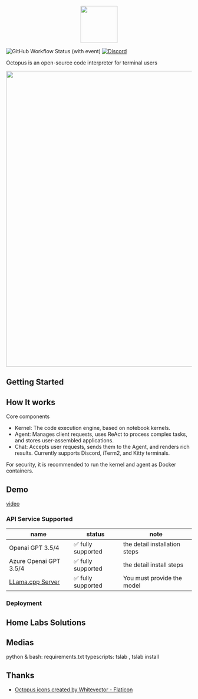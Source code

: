 <p align="center">
<img width="100px" src="https://github.com/dbpunk-labs/octopus/assets/8623385/6c60cb2b-415f-4979-9dc2-b8ce1958e17a" align="center"/>

![GitHub Workflow Status (with event)](https://img.shields.io/github/actions/workflow/status/dbpunk-labs/octopus/ci.yml?branch=main&style=flat-square)
[![Discord](https://badgen.net/badge/icon/discord?icon=discord&label)](https://discord.gg/UjSHsjaz66)

Octopus is an open-source code interpreter for terminal users

<p align="center">
<img width="800px" src="https://github.com/dbpunk-labs/octopus/assets/8623385/5609a3d7-b82e-494f-817f-37ff88544320" align="center"/>


## Getting Started

## How It works

Core components

* Kernel: The code execution engine, based on notebook kernels.
* Agent: Manages client requests, uses ReAct to process complex tasks, and stores user-assembled applications.
* Chat: Accepts user requests, sends them to the Agent, and renders rich results. Currently supports Discord, iTerm2, and Kitty terminals.

For security, it is recommended to run the kernel and agent as Docker containers.


## Demo

[video](https://github.com/dbpunk-labs/octopus/assets/8623385/d80a25f6-c4c5-4fdb-ae30-c93bbfeddf10)

### API Service Supported

|name|status| note|
|----|----------------|---|
|Openai GPT 3.5/4 | ✅ fully supported|the detail installation steps|
|Azure Openai GPT 3.5/4 |  ✅ fully supported|the detail install steps|
|[LLama.cpp Server](https://github.com/ggerganov/llama.cpp/tree/master/examples/server) | ✅ fully supported| You must provide the model|

### Deployment

## Home Labs Solutions

## Medias
python & bash: requirements.txt
typescripts: tslab , tslab install

## Thanks

* [Octopus icons created by Whitevector - Flaticon](https://www.flaticon.com/free-icons/octopus)
